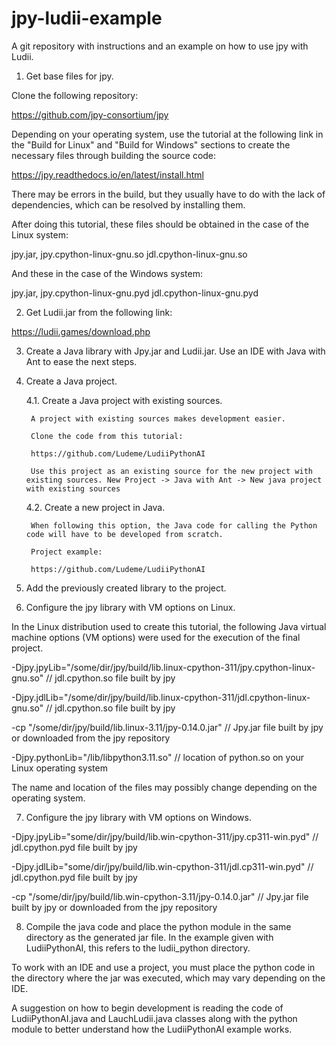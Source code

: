 # jpy-ludii-example
A git repository with instructions and an example on how to use jpy with Ludii.

1. Get base files for jpy.

Clone the following repository:

https://github.com/jpy-consortium/jpy

Depending on your operating system, use the tutorial at the following link in the "Build for Linux" and "Build for Windows" sections to create the necessary files through building the source code:

https://jpy.readthedocs.io/en/latest/install.html

There may be errors in the build, but they usually have to do with the lack of dependencies, which can be resolved by installing them.

After doing this tutorial, these files should be obtained in the case of the Linux system:

jpy.jar, jpy.cpython-linux-gnu.so
jdl.cpython-linux-gnu.so

And these in the case of the Windows system:

jpy.jar, jpy.cpython-linux-gnu.pyd
jdl.cpython-linux-gnu.pyd

2. Get Ludii.jar from the following link:

https://ludii.games/download.php

3. Create a Java library with Jpy.jar and Ludii.jar. Use an IDE with Java with Ant to ease the next steps.

4. Create a Java project.

    4.1. Create a Java project with existing sources.

        A project with existing sources makes development easier.
    
        Clone the code from this tutorial:
    
        https://github.com/Ludeme/LudiiPythonAI
    
        Use this project as an existing source for the new project with existing sources. New Project -> Java with Ant -> New java project with existing sources

    4.2. Create a new project in Java.

        When following this option, the Java code for calling the Python code will have to be developed from scratch.
    
        Project example:
    
        https://github.com/Ludeme/LudiiPythonAI

5. Add the previously created library to the project.

6. Configure the jpy library with VM options on Linux.

In the Linux distribution used to create this tutorial, the following Java virtual machine options (VM options) were used for the execution of the final project.

-Djpy.jpyLib="/some/dir/jpy/build/lib.linux-cpython-311/jpy.cpython-linux-gnu.so" // jdl.cpython.so file built by jpy

-Djpy.jdlLib="/some/dir/jpy/build/lib.linux-cpython-311/jdl.cpython-linux-gnu.so" // jdl.cpython.so file built by jpy

-cp "/some/dir/jpy/build/lib.linux-3.11/jpy-0.14.0.jar" // Jpy.jar file built by jpy or downloaded from the jpy repository

-Djpy.pythonLib="/lib/libpython3.11.so" // location of python.so on your Linux operating system

The name and location of the files may possibly change depending on the operating system.

7. Configure the jpy library with VM options on Windows.

-Djpy.jpyLib="some/dir/jpy/build/lib.win-cpython-311/jpy.cp311-win.pyd" // jdl.cpython.pyd file built by jpy

-Djpy.jdlLib="some/dir/jpy/build/lib.win-cpython-311/jdl.cp311-win.pyd" // jdl.cpython.pyd file built by jpy

-cp "/some/dir/jpy/build/lib.win-cpython-3.11/jpy-0.14.0.jar" // Jpy.jar file built by jpy or downloaded from the jpy repository

8. Compile the java code and place the python module in the same directory as the generated jar file. In the example given with LudiiPythonAI, this refers to the ludii_python directory.

To work with an IDE and use a project, you must place the python code in the directory where the jar was executed, which may vary depending on the IDE.

A suggestion on how to begin development is reading the code of LudiiPythonAI.java and LauchLudii.java classes along with the python module to better understand how the LudiiPythonAI example works.
